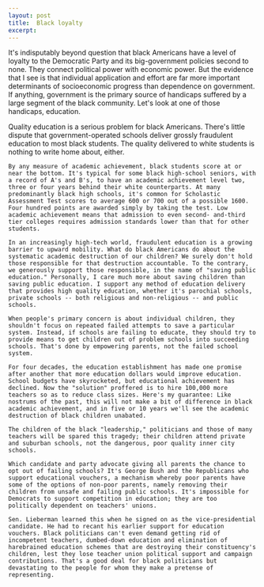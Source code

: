 ```yaml
---
layout: post
title:  Black loyalty
excerpt:
---
```




            

    

            

It's indisputably beyond question that black Americans have a level of loyalty to the Democratic Party and its big-government policies second to none. They connect political power with economic power. But the evidence that I see is that individual application and effort are far more important determinants of socioeconomic progress than dependence on government. If anything, government is the primary source of handicaps suffered by a large segment of the black community. Let's look at one of those handicaps, education.
	
Quality education is a serious problem for black Americans. There's little dispute that government-operated schools deliver grossly fraudulent education to most black students. The quality delivered to white students is nothing to write home about, either. 

	By any measure of academic achievement, black students score at or near the bottom. It's typical for some black high-school seniors, with a record of A's and B's, to have an academic achievement level two, three or four years behind their white counterparts. At many predominantly black high schools, it's common for Scholastic Assessment Test scores to average 600 or 700 out of a possible 1600. Four hundred points are awarded simply by taking the test. Low academic achievement means that admission to even second- and-third tier colleges requires admission standards lower than that for other students.

	In an increasingly high-tech world, fraudulent education is a growing barrier to upward mobility. What do black Americans do about the systematic academic destruction of our children? We surely don't hold those responsible for that destruction accountable. To the contrary, we generously support those responsible, in the name of "saving public education." Personally, I care much more about saving children than saving public education. I support any method of education delivery that provides high quality education, whether it's parochial schools, private schools -- both religious and non-religious -- and public schools.

	When people's primary concern is about individual children, they shouldn't focus on repeated failed attempts to save a particular system. Instead, if schools are failing to educate, they should try to provide means to get children out of problem schools into succeeding schools. That's done by empowering parents, not the failed school system.

	For four decades, the education establishment has made one promise after another that more education dollars would improve education. School budgets have skyrocketed, but educational achievement has declined. Now the "solution" proffered is to hire 100,000 more teachers so as to reduce class sizes. Here's my guarantee: Like nostrums of the past, this will not make a bit of difference in black academic achievement, and in five or 10 years we'll see the academic destruction of black children unabated. 

	The children of the black "leadership," politicians and those of many teachers will be spared this tragedy; their children attend private and suburban schools, not the dangerous, poor quality inner city schools.

	Which candidate and party advocate giving all parents the chance to opt out of failing schools? It's George Bush and the Republicans who support educational vouchers, a mechanism whereby poor parents have some of the options of non-poor parents, namely removing their children from unsafe and failing public schools. It's impossible for Democrats to support competition in education; they are too politically dependent on teachers' unions. 

	Sen. Lieberman learned this when he signed on as the vice-presidential candidate. He had to recant his earlier support for education vouchers. Black politicians can't even demand getting rid of incompetent teachers, dumbed-down education and elimination of harebrained education schemes that are destroying their constituency's children, lest they lose teacher union political support and campaign contributions. That's a good deal for black politicians but devastating to the people for whom they make a pretense of representing.

        
